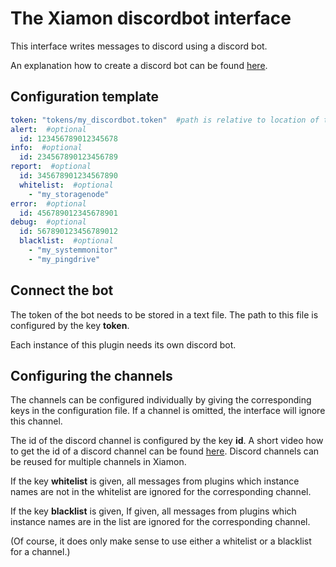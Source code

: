 # The Xiamon discordbot interface

This interface writes messages to discord using a discord bot.

An explanation how to create a discord bot can be found [here](https://discordpy.readthedocs.io/en/stable/discord.html).

## **Configuration template**

```yaml
token: "tokens/my_discordbot.token"  #path is relative to location of this config file
alert:  #optional
  id: 123456789012345678
info:  #optional
  id: 234567890123456789
report:  #optional
  id: 345678901234567890
  whitelist:  #optional
    - "my_storagenode"
error:  #optional
  id: 456789012345678901
debug:  #optional
  id: 567890123456789012
  blacklist:  #optional
    - "my_systemmonitor"
    - "my_pingdrive"
```

## **Connect the bot**

The token of the bot needs to be stored in a text file. The path to this file is configured by the key **token**.

Each instance of this plugin needs its own discord bot.

## **Configuring the channels**

The channels can be configured individually by giving the corresponding keys in the configuration file. If a channel is omitted, the interface will ignore this channel.

The id of the discord channel is configured by the key **id**. A short video how to get the id of a discord channel can be found [here](https://www.youtube.com/watch?v=YjiQ7CajAgg). Discord channels can be reused for multiple channels in Xiamon.

If the key **whitelist** is given, all messages from plugins which instance names are not in the whitelist are ignored for the corresponding channel.

If the key **blacklist** is given, If given, all messages from plugins which instance names are in the list are ignored for the corresponding channel.

(Of course, it does only make sense to use either a whitelist or a blacklist for a channel.)